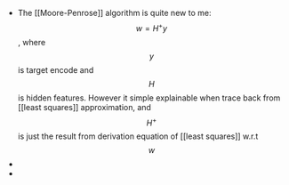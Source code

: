 - The [[Moore-Penrose]] algorithm is quite new to me: $$w = H^+y$$, where $$y$$ is target encode and $$H$$ is hidden features. However it simple explainable when trace back from [[least squares]] approximation, and $$H^+$$ is just the result from derivation equation of [[least squares]] w.r.t $$w$$
-
-